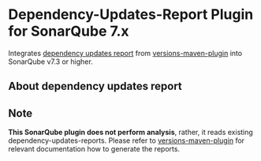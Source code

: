 Dependency-Updates-Report Plugin for SonarQube 7.x
==================================================

Integrates [dependency updates report] from [versions-maven-plugin] into SonarQube v7.3 or higher.

About dependency updates report
-------------------------------

Note
----
**This SonarQube plugin does not perform analysis**, rather, it reads existing dependency-updates-reports. Please refer to [versions-maven-plugin] for relevant documentation how to generate the reports.



[dependency updates report]: https://www.mojohaus.org/versions-maven-plugin/dependency-updates-report-mojo.html
[versions-maven-plugin]: https://github.com/mojohaus/versions-maven-plugin
